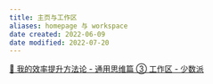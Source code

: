 ```yaml
---
title: 主页与工作区
aliases: homepage 与 workspace
date created: 2022-06-09
date modified: 2022-07-20
---
```


[🔖 我的效率提升方法论 - 通用思维篇 ③ 工作区 - 少数派](cubox://card?id=ff80808181224c15018127f09c961fb4)
